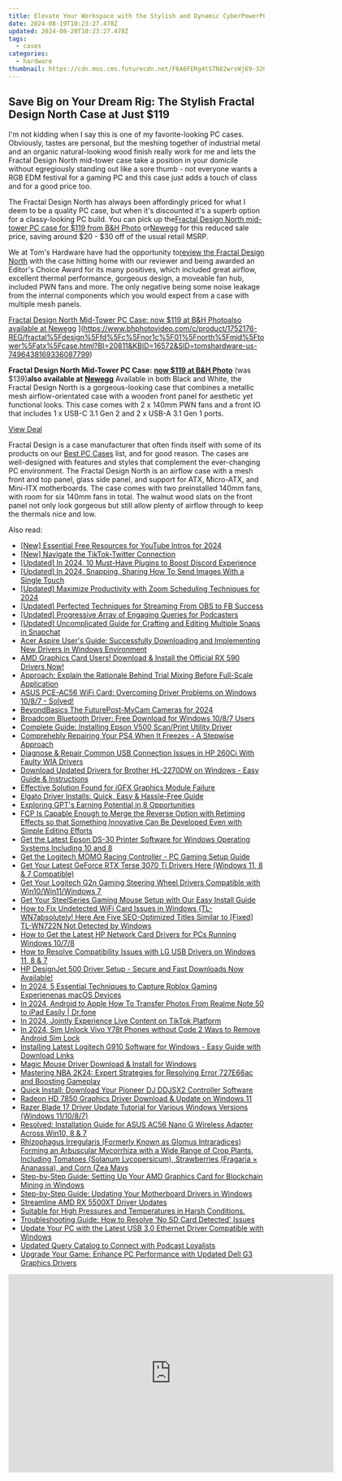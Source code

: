 ```yaml
---
title: Elevate Your Workspace with the Stylish and Dynamic CyberPowerPC Amethyst 360S – Aggressive Design Meets Charming Wood Accents
date: 2024-08-19T10:23:27.478Z
updated: 2024-08-20T10:23:27.478Z
tags:
  - cases
categories:
  - hardware
thumbnail: https://cdn.mos.cms.futurecdn.net/F6A6FERg4tSTN82wrsWj69-320-80.jpg
---
```


## Save Big on Your Dream Rig: The Stylish Fractal Design North Case at Just $119

I'm not kidding when I say this is one of my favorite-looking PC cases. Obviously, tastes are personal, but the meshing together of industrial metal and an organic natural-looking wood finish really work for me and lets the Fractal Design North mid-tower case take a position in your domicile without egregiously standing out like a sore thumb - not everyone wants a RGB EDM festival for a gaming PC and this case just adds a touch of class and for a good price too.

 The Fractal Design North has always been affordingly priced for what I deem to be a quality PC case, but when it's discounted it's a superb option for a classy-looking PC build. You can pick up the[Fractal Design North mid-tower PC case for $119 from B&H Photo](https://www.bhphotovideo.com/c/product/1752176-REG/fractal%5Fdesign%5Ffd%5Fc%5Fnor1c%5F01%5Fnorth%5Fmid%5Ftower%5Fatx%5Fcase.html?BI=20811&KBID=16572&SID=tomshardware-us-1724593585720031288) or[Newegg](https://shop-links.co/link/?exclusive=1&publisher_slug=itechdaily19598&url=https%3A%2F%2Fclick.linksynergy.com%2Fdeeplink%3Fid%3DkXQk6%252AivFEQ%26mid%3D44583%26u1%3Dtomshardware-us-1410609249251237743%26murl%3Dhttps%253A%252F%252Fwww.newegg.com%252Fp%252FN82E16811352206) for this reduced sale price, saving around $20 - $30 off of the usual retail MSRP.

 We at Tom's Hardware have had the opportunity to[review the Fractal Design North](https://tools.techidaily.com) with the case hitting home with our reviewer and being awarded an Editor's Choice Award for its many positives, which included great airflow, excellent thermal performance, gorgeous design, a moveable fan hub, included PWN fans and more. The only negative being some noise leakage from the internal components which you would expect from a case with multiple mesh panels.

[Fractal Design North Mid-Tower PC Case: now $119 at B&amp;H Photoalso available at Newegg](https://cdn.mos.cms.futurecdn.net/L4QoKcTarNPgpJbS6C5EaH-200-100.jpg "Fractal Design North Mid-Tower PC Case: now $119 at B&amp;H Photoalso available at Newegg") ](https://www.bhphotovideo.com/c/product/1752176-REG/fractal%5Fdesign%5Ffd%5Fc%5Fnor1c%5F01%5Fnorth%5Fmid%5Ftower%5Fatx%5Fcase.html?BI=20811&KBID=16572&SID=tomshardware-us-7496438169336087799)

**Fractal Design North Mid-Tower PC Case:** [**now $119 at B&H Photo**](https://www.bhphotovideo.com/c/product/1752176-REG/fractal%5Fdesign%5Ffd%5Fc%5Fnor1c%5F01%5Fnorth%5Fmid%5Ftower%5Fatx%5Fcase.html?BI=20811&KBID=16572&SID=tomshardware-us-5162878281852726497) (was $139)**also available at** [**Newegg**](https://shop-links.co/link/?exclusive=1&publisher_slug=itechdaily19598&url=https%3A%2F%2Fclick.linksynergy.com%2Fdeeplink%3Fid%3DkXQk6%252AivFEQ%26mid%3D44583%26u1%3Dtomshardware-us-7607556002809162811%26murl%3Dhttps%253A%252F%252Fwww.newegg.com%252Fp%252FN82E16811352206)  Available in both Black and White, the Fractal Design North is a gorgeous-looking case that combines a metallic mesh airflow-orientated case with a wooden front panel for aesthetic yet functional looks. This case comes with 2 x 140mm PWN fans and a front IO that includes 1 x USB-C 3.1 Gen 2 and 2 x USB-A 3.1 Gen 1 ports.

[View Deal](https://www.bhphotovideo.com/c/product/1752176-REG/fractal%5Fdesign%5Ffd%5Fc%5Fnor1c%5F01%5Fnorth%5Fmid%5Ftower%5Fatx%5Fcase.html?BI=20811&KBID=16572&SID=tomshardware-us-7496438169336087799)

 Fractal Design is a case manufacturer that often finds itself with some of its products on our [Best PC Cases](https://tools.techidaily.com) list, and for good reason. The cases are well-designed with features and styles that complement the ever-changing PC environment. The Fractal Design North is an airflow case with a mesh front and top panel, glass side panel, and support for ATX, Micro-ATX, and Mini-ITX motherboards. The case comes with two preinstalled 140mm fans, with room for six 140mm fans in total. The walnut wood slats on the front panel not only look gorgeous but still allow plenty of airflow through to keep the thermals nice and low.

<ins class="adsbygoogle"
     style="display:block"
     data-ad-format="autorelaxed"
     data-ad-client="ca-pub-7571918770474297"
     data-ad-slot="1223367746"></ins>



<ins class="adsbygoogle"
     style="display:block"
     data-ad-client="ca-pub-7571918770474297"
     data-ad-slot="8358498916"
     data-ad-format="auto"
     data-full-width-responsive="true"></ins>

<span class="atpl-alsoreadstyle">Also read:</span>
<div><ul>
<li><a href="https://facebook-video-footage.techidaily.com/new-essential-free-resources-for-youtube-intros-for-2024/"><u>[New] Essential Free Resources for YouTube Intros for 2024</u></a></li>
<li><a href="https://twitter-videos.techidaily.com/new-navigate-the-tiktok-twitter-connection/"><u>[New] Navigate the TikTok-Twitter Connection</u></a></li>
<li><a href="https://discord-videos.techidaily.com/updated-in-2024-10-must-have-plugins-to-boost-discord-experience/"><u>[Updated] In 2024, 10 Must-Have Plugins to Boost Discord Experience</u></a></li>
<li><a href="https://snapchat-videos.techidaily.com/updated-in-2024-snapping-sharing-how-to-send-images-with-a-single-touch/"><u>[Updated] In 2024, Snapping, Sharing  How To Send Images With a Single Touch</u></a></li>
<li><a href="https://digital-screen-recording.techidaily.com/updated-maximize-productivity-with-zoom-scheduling-techniques-for-2024/"><u>[Updated] Maximize Productivity with Zoom Scheduling Techniques for 2024</u></a></li>
<li><a href="https://screen-capture.techidaily.com/updated-perfected-techniques-for-streaming-from-obs-to-fb-success/"><u>[Updated] Perfected Techniques for Streaming From OBS to FB Success</u></a></li>
<li><a href="https://extra-skills.techidaily.com/updated-progressive-array-of-engaging-queries-for-podcasters/"><u>[Updated] Progressive Array of Engaging Queries for Podcasters</u></a></li>
<li><a href="https://snapchat-videos.techidaily.com/updated-uncomplicated-guide-for-crafting-and-editing-multiple-snaps-in-snapchat/"><u>[Updated] Uncomplicated Guide for Crafting and Editing Multiple Snaps in Snapchat</u></a></li>
<li><a href="https://hardware-help.techidaily.com/acer-aspire-users-guide-successfully-downloading-and-implementing-new-drivers-in-windows-environment/"><u>Acer Aspire User's Guide: Successfully Downloading and Implementing New Drivers in Windows Environment</u></a></li>
<li><a href="https://hardware-help.techidaily.com/amd-graphics-card-users-download-and-install-the-official-rx-590-drivers-now/"><u>AMD Graphics Card Users! Download & Install the Official RX 590 Drivers Now!</u></a></li>
<li><a href="https://hardware-help.techidaily.com/approach-explain-the-rationale-behind-trial-mixing-before-full-scale-application/"><u>Approach: Explain the Rationale Behind Trial Mixing Before Full-Scale Application</u></a></li>
<li><a href="https://hardware-help.techidaily.com/asus-pce-ac56-wifi-card-overcoming-driver-problems-on-windows-1087-solved/"><u>ASUS PCE-AC56 WiFi Card: Overcoming Driver Problems on Windows 10/8/7 - Solved!</u></a></li>
<li><a href="https://screen-activity-recording.techidaily.com/beyondbasics-the-futurepost-mycam-cameras-for-2024/"><u>BeyondBasics  The FuturePost-MyCam Cameras for 2024</u></a></li>
<li><a href="https://hardware-help.techidaily.com/broadcom-bluetooth-driver-free-download-for-windows-1087-users/"><u>Broadcom Bluetooth Driver: Free Download for Windows 10/8/7 Users</u></a></li>
<li><a href="https://hardware-help.techidaily.com/complete-guide-installing-epson-v500-scanprint-utility-driver/"><u>Complete Guide: Installing Epson V500 Scan/Print Utility Driver</u></a></li>
<li><a href="https://win-able.techidaily.com/comprehebly-repairing-your-ps4-when-it-freezes-a-stepwise-approach/"><u>Comprehebly Repairing Your PS4 When It Freezes - A Stepwise Approach</u></a></li>
<li><a href="https://hardware-help.techidaily.com/diagnose-and-repair-common-usb-connection-issues-in-hp-260ci-with-faulty-wia-drivers/"><u>Diagnose & Repair Common USB Connection Issues in HP 260Ci With Faulty WIA Drivers</u></a></li>
<li><a href="https://hardware-help.techidaily.com/download-updated-drivers-for-brother-hl-2270dw-on-windows-easy-guide-and-instructions/"><u>Download Updated Drivers for Brother HL-2270DW on Windows - Easy Guide & Instructions</u></a></li>
<li><a href="https://hardware-help.techidaily.com/effective-solution-found-for-igfx-graphics-module-failure/"><u>Effective Solution Found for iGFX Graphics Module Failure</u></a></li>
<li><a href="https://hardware-help.techidaily.com/elgato-driver-installs-quick-easy-and-hassle-free-guide/"><u>Elgato Driver Installs: Quick, Easy & Hassle-Free Guide</u></a></li>
<li><a href="https://tech-haven.techidaily.com/exploring-gpts-earning-potential-in-8-opportunities/"><u>Exploring GPT's Earning Potential in 8 Opportunities</u></a></li>
<li><a href="https://ai-vdieo-software.techidaily.com/fcp-is-capable-enough-to-merge-the-reverse-option-with-retiming-effects-so-that-something-innovative-can-be-developed-even-with-simple-editing-efforts/"><u>FCP Is Capable Enough to Merge the Reverse Option with Retiming Effects so that Something Innovative Can Be Developed Even with Simple Editing Efforts</u></a></li>
<li><a href="https://hardware-help.techidaily.com/get-the-latest-epson-ds-30-printer-software-for-windows-operating-systems-including-10-and-8/"><u>Get the Latest Epson DS-30 Printer Software for Windows Operating Systems Including 10 and 8</u></a></li>
<li><a href="https://hardware-help.techidaily.com/get-the-logitech-momo-racing-controller-pc-gaming-setup-guide/"><u>Get the Logitech MOMO Racing Controller - PC Gaming Setup Guide</u></a></li>
<li><a href="https://hardware-help.techidaily.com/get-your-latest-geforce-rtx-terse-3070-ti-drivers-here-windows-11-8-and-7-compatible/"><u>Get Your Latest GeForce RTX Terse 3070 Ti Drivers Here (Windows 11, 8 & 7 Compatible)</u></a></li>
<li><a href="https://hardware-help.techidaily.com/get-your-logitech-g2n-gaming-steering-wheel-drivers-compatible-with-win10win11windows-7/"><u>Get Your Logitech G2n Gaming Steering Wheel Drivers Compatible with Win10/Win11/Windows 7</u></a></li>
<li><a href="https://hardware-help.techidaily.com/get-your-steelseries-gaming-mouse-setup-with-our-easy-install-guide/"><u>Get Your SteelSeries Gaming Mouse Setup with Our Easy Install Guide</u></a></li>
<li><a href="https://hardware-help.techidaily.com/how-to-fix-undetected-wifi-card-issues-in-windows-tl-wn7absolutely-here-are-five-seo-optimized-titles-similar-to-fixed-tl-wn722n-not-detected-by-windows/"><u>How to Fix Undetected WiFi Card Issues in Windows (TL-WN7absolutely! Here Are Five SEO-Optimized Titles Similar to [Fixed] TL-WN722N Not Detected by Windows</u></a></li>
<li><a href="https://hardware-help.techidaily.com/how-to-get-the-latest-hp-network-card-drivers-for-pcs-running-windows-1078/"><u>How to Get the Latest HP Network Card Drivers for PCs Running Windows 10/7/8</u></a></li>
<li><a href="https://hardware-help.techidaily.com/how-to-resolve-compatibility-issues-with-lg-usb-drivers-on-windows-11-8-and-7/"><u>How to Resolve Compatibility Issues with LG USB Drivers on Windows 11, 8 & 7</u></a></li>
<li><a href="https://hardware-help.techidaily.com/1722959283196-hp-designjet-500-driver-setup-secure-and-fast-downloads-now-available/"><u>HP DesignJet 500 Driver Setup - Secure and Fast Downloads Now Available!</u></a></li>
<li><a href="https://visual-screen-recording.techidaily.com/in-2024-5-essential-techniques-to-capture-roblox-gaming-experienenas-macos-devices/"><u>In 2024, 5 Essential Techniques to Capture Roblox Gaming Experienenas macOS Devices</u></a></li>
<li><a href="https://android-transfer.techidaily.com/in-2024-android-to-apple-how-to-transfer-photos-from-realme-note-50-to-ipad-easily-drfone-by-drfone-transfer-from-android-transfer-from-android/"><u>In 2024, Android to Apple How To Transfer Photos From Realme Note 50 to iPad Easily | Dr.fone</u></a></li>
<li><a href="https://tiktok-videos.techidaily.com/in-2024-jointly-experience-live-content-on-tiktok-platform/"><u>In 2024, Jointly Experience Live Content on TikTok Platform</u></a></li>
<li><a href="https://sim-unlock.techidaily.com/in-2024-sim-unlock-vivo-y78t-phones-without-code-2-ways-to-remove-android-sim-lock-by-drfone-android/"><u>In 2024, Sim Unlock Vivo Y78t Phones without Code 2 Ways to Remove Android Sim Lock</u></a></li>
<li><a href="https://hardware-help.techidaily.com/installing-latest-logitech-g910-software-for-windows-easy-guide-with-download-links/"><u>Installing Latest Logitech G910 Software for Windows - Easy Guide with Download Links</u></a></li>
<li><a href="https://hardware-help.techidaily.com/magic-mouse-driver-download-and-install-for-windows/"><u>Magic Mouse Driver Download & Install for Windows</u></a></li>
<li><a href="https://program-issues.techidaily.com/mastering-nba-2k24-expert-strategies-for-resolving-error-727e66ac-and-boosting-gameplay/"><u>Mastering NBA 2K24: Expert Strategies for Resolving Error 727E66ac and Boosting Gameplay</u></a></li>
<li><a href="https://hardware-help.techidaily.com/quick-install-download-your-pioneer-dj-ddjsx2-controller-software/"><u>Quick Install: Download Your Pioneer DJ DDJSX2 Controller Software</u></a></li>
<li><a href="https://hardware-help.techidaily.com/radeon-hd-7850-graphics-driver-download-and-update-on-windows-11/"><u>Radeon HD 7850 Graphics Driver Download & Update on Windows 11</u></a></li>
<li><a href="https://hardware-help.techidaily.com/razer-blade-17-driver-update-tutorial-for-various-windows-versions-windows-111087/"><u>Razer Blade 17 Driver Update Tutorial for Various Windows Versions (Windows 11/10/8/7)</u></a></li>
<li><a href="https://hardware-help.techidaily.com/resolved-installation-guide-for-asus-ac56-nano-g-wireless-adapter-across-win10-8-and-7/"><u>Resolved: Installation Guide for ASUS AC56 Nano G Wireless Adapter Across Win10, 8 & 7</u></a></li>
<li><a href="https://hardware-help.techidaily.com/rhizophagus-irregularis-formerly-known-as-glomus-intraradices-forming-an-arbuscular-mycorrhiza-with-a-wide-range-of-crop-plants-including-tomatoes-solanum-l253/"><u>Rhizophagus Irregularis (Formerly Known as Glomus Intraradices) Forming an Arbuscular Mycorrhiza with a Wide Range of Crop Plants, Including Tomatoes (Solanum Lycopersicum), Strawberries (Fragaria × Ananassa), and Corn (Zea Mays</u></a></li>
<li><a href="https://hardware-help.techidaily.com/step-by-step-guide-setting-up-your-amd-graphics-card-for-blockchain-mining-in-windows/"><u>Step-by-Step Guide: Setting Up Your AMD Graphics Card for Blockchain Mining in Windows</u></a></li>
<li><a href="https://hardware-help.techidaily.com/step-by-step-guide-updating-your-motherboard-drivers-in-windows/"><u>Step-by-Step Guide: Updating Your Motherboard Drivers in Windows</u></a></li>
<li><a href="https://driver-install.techidaily.com/streamline-amd-rx-5500xt-driver-updates/"><u>Streamline AMD RX 5500XT Driver Updates</u></a></li>
<li><a href="https://hardware-help.techidaily.com/1722970418092-suitable-for-high-pressures-and-temperatures-in-harsh-conditions/"><u>Suitable for High Pressures and Temperatures in Harsh Conditions.</u></a></li>
<li><a href="https://tech-haven.techidaily.com/troubleshooting-guide-how-to-resolve-no-sd-card-detected-issues/"><u>Troubleshooting Guide: How to Resolve 'No SD Card Detected' Issues</u></a></li>
<li><a href="https://hardware-help.techidaily.com/update-your-pc-with-the-latest-usb-30-ethernet-driver-compatible-with-windows/"><u>Update Your PC with the Latest USB 3.0 Ethernet Driver Compatible with Windows</u></a></li>
<li><a href="https://extra-tips.techidaily.com/updated-query-catalog-to-connect-with-podcast-loyalists/"><u>Updated Query Catalog to Connect with Podcast Loyalists</u></a></li>
<li><a href="https://hardware-help.techidaily.com/upgrade-your-game-enhance-pc-performance-with-updated-dell-g3-graphics-drivers/"><u>Upgrade Your Game: Enhance PC Performance with Updated Dell G3 Graphics Drivers</u></a></li>
</ul></div>

<!-- affiliate ads begin -->
<a href="https://secure.2checkout.com/order/checkout.php?PRODS=2337838&QTY=1&AFFILIATE=108875&CART=1"><iframe width="640" height="390" src="https://www.youtube.com/embed/rzZwphIv4RM" title="APFill - Ink and Toner Coverage Calculator" frameborder="0" allow="accelerometer; autoplay; clipboard-write; encrypted-media; gyroscope; picture-in-picture; web-share" referrerpolicy="strict-origin-when-cross-origin" allowfullscreen></iframe></a>
<!-- affiliate ads end -->